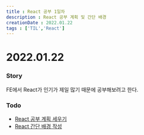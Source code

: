 ```yaml
---
title : React 공부 1일차
description : React 공부 계획 및 간단 배경 
creationDate : 2022.01.22
tags : ['TIL','React']
---
```


# 2022.01.22 


### Story
FE에서 React가 인기가 제일 많기 때문에 공부해보려고 한다.

### Todo
- [React 공부 계획 세우기](/TIL/study/react/plan)
- [React 간단 배경 작성](/study/react/react/#간단-배경-01-22)





